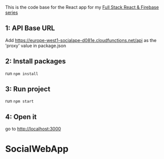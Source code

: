 This is the code base for the React app for my [Full Stack React & Firebase series](https://www.youtube.com/watch?v=RkBfu-W7tt0&list=PLMhAeHCz8S38ryyeMiBPPUnFAiWnoPvWP)

## 1: API Base URL

Add https://europe-west1-socialape-d081e.cloudfunctions.net/api as the 'proxy' value in package.json

## 2: Install packages

run `npm install`

## 3: Run project

run `npm start`

## 4: Open it

go to [http://localhost:3000](http://localhost:3000)
# SocialWebApp
